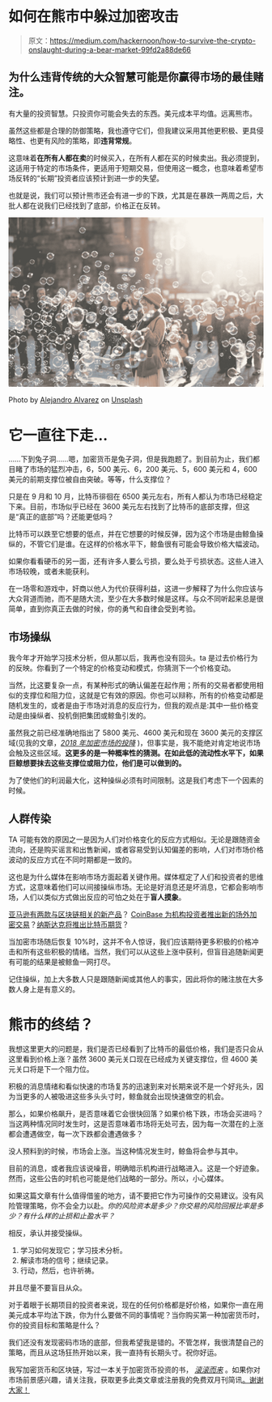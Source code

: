 # 如何在熊市中躲过加密攻击

> 原文：<https://medium.com/hackernoon/how-to-survive-the-crypto-onslaught-during-a-bear-market-99fd2a88de66>

## 为什么违背传统的大众智慧可能是你赢得市场的最佳赌注。

有大量的投资智慧。只投资你可能会失去的东西。美元成本平均值。远离熊市。

虽然这些都是合理的防御策略，我也遵守它们，但我建议采用其他更积极、更具侵略性、也更有风险的策略，即**违背常规**。

这意味着**在所有人都在卖**的时候买入，在所有人都在买的时候卖出。我必须提到，这适用于特定的市场条件，更适用于短期交易，但使用这一概念，也意味着希望市场反转的“长期”投资者应该预计到进一步的失望。

也就是说，我们可以预计熊市还会有进一步的下跌，尤其是在暴跌一两周之后，大批人都在说我们已经找到了底部，价格正在反转。

![](img/4218f24cf932fcfee54bf345b5dbe789.png)

Photo by [Alejandro Alvarez](https://unsplash.com/photos/63YVMrL2d6g?utm_source=unsplash&utm_medium=referral&utm_content=creditCopyText) on [Unsplash](https://unsplash.com/search/photos/crowd?utm_source=unsplash&utm_medium=referral&utm_content=creditCopyText)

# 它一直往下走…

……下到兔子洞……嗯，加密货币是兔子洞，但是我跑题了。到目前为止，我们都目睹了市场的猛烈冲击，6，500 美元、6，200 美元、5，600 美元和 4，600 美元的前期支撑位被自由突破。等等，什么支撑位？

只是在 9 月和 10 月，比特币徘徊在 6500 美元左右，所有人都认为市场已经稳定下来。目前，市场似乎已经在 3600 美元左右找到了比特币的底部支撑，但这是“真正的底部”吗？还能更低吗？

比特币可以跌至它想要的低点，并在它想要的时候反弹，因为这个市场是由鲸鱼操纵的，不管它们是谁。在这样的价格水平下，鲸鱼很有可能会导致价格大幅波动。

如果你看看硬币的另一面，还有许多人要么亏损，要么处于亏损状态。这些人进入市场较晚，或者未能获利。

在一场零和游戏中，奸商以他人为代价获得利益，这进一步解释了为什么你应该与大众背道而驰，而不是随大流，至少在大多数时候是这样。与众不同听起来总是很简单，直到你真正去做的时候，你的勇气和自律会受到考验。

## 市场操纵

我今年才开始学习技术分析，但从那以后，我再也没有回头。ta 是过去价格行为的反映。你看到了一个特定的价格变动和模式，你猜测下一个价格变动。

当然，比这要复杂一点，有某种形式的确认偏差在起作用；所有的交易者都使用相似的支撑位和阻力位，这就是它有效的原因。你也可以辩称，所有的价格变动都是随机发生的，或者是由于市场对消息的反应行为，但我的观点是:其中一些价格变动是由操纵者、投机倒把集团或鲸鱼引发的。

虽然我之前已经准确地指出了 5800 美元、4600 美元和现在 3600 美元的支撑区域(见我的文章，[*2018 年加密市场的投降*](https://www.herzigansel.com/blog/2018/11/22/the-2018-capitulation-of-the-crypto-market) )，但事实是，我不能绝对肯定地说市场会触及这些区域。**这更多的是一种概率性的猜测。在如此低的流动性水平下，如果巨鲸想要抹去这些支撑位或阻力位，他们是可以做到的。**

为了使他们的利润最大化，这种操纵必须有时间限制。这是我们考虑下一个因素的时候。

## 人群传染

TA 可能有效的原因之一是因为人们对价格变化的反应方式相似。无论是跟随资金流向，还是购买谣言和出售新闻，或者容易受到认知偏差的影响，人们对市场价格波动的反应方式在不同时期都是一致的。

这也是为什么媒体在影响市场方面起着关键作用。媒体框定了人们和投资者的思维方式，这意味着他们可以间接操纵市场。无论是好消息还是坏消息，它都会影响市场，人们以类似方式做出反应的可怕之处在于**盲人摸象**。

[亚马逊有两款与区块链相关的新产品](https://www.cnbc.com/2018/11/28/aws-announces-new-blockchain-services-at-reinvent.html)？ [CoinBase 为机构投资者推出新的场外加密交易](https://www.coindesk.com/coinbase-quietly-opened-its-otc-crypto-trading-desk-this-month)？[纳斯达克将推出比特币期货](https://www.cnbc.com/2018/11/28/nasdaq-to-launch-bitcoin-futures-despite-cryptocurrencies-bear-market.html)？

当加密市场随后恢复 10%时，这并不令人惊讶，我们应该期待更多积极的价格冲击和所有这些积极的情绪。当然，我们可以从这些上涨中获利，但盲目追随新闻更有可能的结果是被鲸鱼一网打尽。

记住操纵，加上大多数人只是跟随新闻或其他人的事实，因此将你的赌注放在大多数人身上是有意义的。

# 熊市的终结？

我想这里更大的问题是，我们是否已经看到了比特币的最低价格，我们是否只会从这里看到价格上涨？虽然 3600 美元关口现在已经成为关键支撑位，但 4600 美元关口将是下一个阻力位。

积极的消息情绪和看似快速的市场复苏的迅速到来对长期来说不是一个好兆头，因为当更多的人被吸进这些多头头寸时，鲸鱼就会出现快速做空的机会。

那么，如果价格飙升，是否意味着它会很快回落？如果价格下跌，市场会买进吗？当这两种情况同时发生时，这是否意味着市场将无处可去，因为每一次潜在的上涨都会遭遇做空，每一次下跌都会遭遇做多？

没人预料到的时候，市场会上涨。当这种情况发生时，鲸鱼将会参与其中。

目前的消息，或者我应该说噪音，明确暗示机构进行战略进入。这是一个好迹象。然而，这些公告的时机也可能是他们战略的一部分。所以，小心媒体。

如果这篇文章有什么值得借鉴的地方，请不要把它作为可操作的交易建议。没有风险管理策略，你不会全力以赴。*你的风险资本是多少？你交易的风险回报比率是多少？有什么样的止损和止盈水平？*

相反，承认并接受操纵。

1.  学习如何发现它；学习技术分析。
2.  解读市场的信号；继续记录。
3.  行动，然后，也许祈祷。

并且尽量不要盲目从众。

对于着眼于长期项目的投资者来说，现在的任何价格都是好价格，如果你一直在用美元成本平均法下跌，你为什么要做不同的事情呢？当你购买第一种加密货币时，你的投资目标和策略是什么？

我们还没有发现密码市场的底部，但我希望我是错的。不管怎样，我很清楚自己的策略，而且从这场狂热开始以来，我一直持有长期头寸。祝你好运。

我写加密货币和区块链，写过一本关于加密货币投资的书， [*滚滚而来*](http://book.herzigansel.com) 。如果你对市场前景感兴趣，请关注我，获取更多此类文章或注册我的免费双月刊简讯[。谢谢大家！](https://upscri.be/7590cf/)